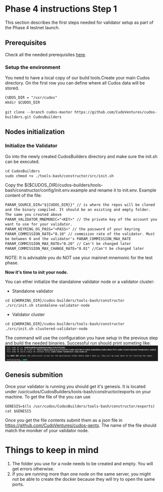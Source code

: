 # Phase 4 instructions Step 1

This section describes the first steps needed for validator setup as part of the Phase 4 testnet launch.

## Prerequisites
Check all the needed prerequisites [here](./prerequisites.md).
### Setup the environment
You need to have a local copy of our build tools.Create your main Cudos directory. On the first row you can define where all Cudos data will be stored.

```
CUDOS_DIR = "/usr/cudos"
mkdir $CUDOS_DIR

git clone --branch cudos-master https://github.com/CudoVentures/cudos-builders.git CudosBuilders
```

## Nodes initialization

### Initialize the Validator
Go into the newly created CudosBuilders directory and make sure the init.sh can be executed.
```
cd CudosBuilders
sudo chmod +x ./tools-bash/constructor/src/init.sh
```
Copy the ${$CUDOS_DIR}/cudos-builders/tools-bash/constructor/config/init.env.example and rename it to init.env. Example content of the file:

```
PARAM_SOURCE_DIR="${CUDOS_DIR}}" // is where the repos will be cloned and the binary compiled. It should be an existing and empty folder. The same you created above
PARAM_VALIDATOR_MNEMONIC="<KEY>" // the private key of the account you want to use for your validator.
PARAM_KEYRING_OS_PASS="<PASS>" // the password of your keyring
PARAM_COMMISSION_RATE="0.10" // commision rate of the validator. Must be between 0 and the validator's PARAM_COMMISSION_MAX_RATE
PARAM_COMMISSION_MAX_RATE="0.20" // Can't be changed later
PARAM_COMMISSION_MAX_CHANGE_RATE="0.01" //Can't be changed later
```

NOTE: It is advisable you do NOT use your mainnet mnemonic for the test phase.

**Now it's time to init your node.**


You can ether initialize the standalone validator node or a validator cluster:

- Standalone validator
```
cd ${WORKING_DIR}/cudos-builders/tools-bash/constructor
./src/init.sh standalone-validator-node
```
- Validator cluster
```
cd ${WORKING_DIR}/cudos-builders/tools-bash/constructor
./src/init.sh clustered-validator-node
```

The command will use the configuration you have setup in the previous step and build the needed binaries. Successful run should print someting like:
<img src="./init-full.png">

<!--
If you see any additional messages or error please refer to the troubleshooting section.
-->

## Genesis submition

Once your validator is running you should get it's genesis. It is located under /usr/cudos/CudosBuilders/tools-bash/constructor/exports on your machine. To get the file of the you can use

```
GENESIS=$(ls /usr/cudos/CudosBuilders/tools-bash/constructor/exports)
cat $GENESIS

```
Once you get the file contents submit them as a json file in https://github.com/CudoVentures/cudos-gentx. The name of the file should match the moniker of your validator node.

# Things to keep in mind
1. The folder you use for a node needs to be created and empty. You will get errors otherwise.
2. If you are running more than one node on the same server, you might not be able to create the docker because they will try to open the same ports.

<!--
# Troubleshooting
-->